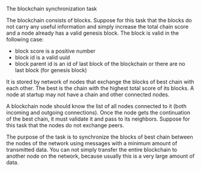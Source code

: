 The blockchain synchronization task

The blockchain consists of blocks.
Suppose for this task that the blocks do not carry any useful information and simply increase the total chain score and a node already has a valid genesis block. 
The block is valid in the following case:

* block score is a positive number
* block id is a valid uuid
* block parent id is an id of last block of the blockchain or there are no last block (for genesis block)

It is stored by network of nodes that exchange the blocks of best chain with each other.
The best is the chain with the highest total score of its blocks. 
A node at startup may not have a chain and other connected nodes. 

A blockchain node should know the list of all nodes connected to it (both incoming and outgoing connections). 
Once the node gets the continuation of the best chain, it must validate it and pass to its neighbors.
Suppose for this task that the nodes do not exchange peers.

The purpose of the task is to synchronize the blocks of best chain between the nodes of the network using messages with a minimum amount of transmitted data.
You can not simply transfer the entire blockchain to another node on the network, because usually this is a very large amount of data.